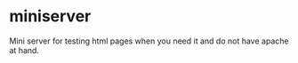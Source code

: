 miniserver
==========

Mini server for testing html pages when you need it and do not have apache at hand.
